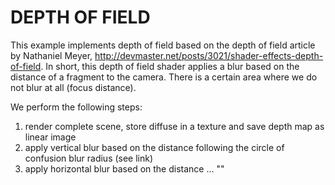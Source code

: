 # DEPTH OF FIELD

This example implements depth of field based on the depth of field article by 
Nathaniel Meyer, http://devmaster.net/posts/3021/shader-effects-depth-of-field.
In short, this depth of field shader applies a blur based on the distance of a 
fragment to the camera. There is a certain area where we do not blur at all 
(focus distance). 

We perform the following steps:
1) render complete scene, store diffuse in a texture and save depth map as linear image
2) apply vertical blur based on the distance following the circle of confusion blur radius (see link)
3) apply horizontal blur based on the distance ... ""

